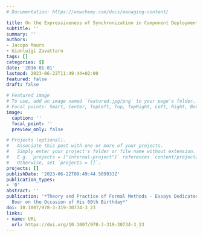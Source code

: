 ```yaml
---
# Documentation: https://wowchemy.com/docs/managing-content/

title: On the Expressiveness of Synchronization in Component Deployment
subtitle: ''
summary: ''
authors:
- Jacopo Mauro
- Gianluigi Zavattaro
tags: []
categories: []
date: '2016-01-01'
lastmod: 2023-06-22T11:49:44+02:00
featured: false
draft: false

# Featured image
# To use, add an image named `featured.jpg/png` to your page's folder.
# Focal points: Smart, Center, TopLeft, Top, TopRight, Left, Right, BottomLeft, Bottom, BottomRight.
image:
  caption: ''
  focal_point: ''
  preview_only: false

# Projects (optional).
#   Associate this post with one or more of your projects.
#   Simply enter your project's folder or file name without extension.
#   E.g. `projects = ["internal-project"]` references `content/project/deep-learning/index.md`.
#   Otherwise, set `projects = []`.
projects: []
publishDate: '2023-06-22T09:49:44.509933Z'
publication_types:
- '0'
abstract: ''
publication: '*Theory and Practice of Formal Methods - Essays Dedicated to Frank de
  Boer on the Occasion of His 60th Birthday*'
doi: 10.1007/978-3-319-30734-3_23
links:
- name: URL
  url: https://doi.org/10.1007/978-3-319-30734-3_23
---
```

